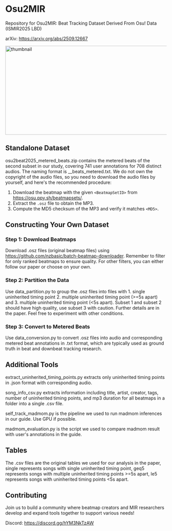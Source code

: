 # Osu2MIR

Repository for Osu2MIR: Beat Tracking Dataset Derived From Osu! Data (ISMIR2025 LBD)

arXiv: https://arxiv.org/abs/2509.12667

<img width="680" height="277" alt="thumbnail" src="https://github.com/user-attachments/assets/12fcc65d-6b9c-43a3-b0cf-9ae07aada290" />



## Standalone Dataset

osu2beat2025_metered_beats.zip contains the metered beats of the second subset in our study, covering 741 user annotations for 708 distinct audios. The naming format is <MD5>_<BeatmapSetID>_beats_metered.txt. We do not own the copyright of the audio files, so you need to download the audio files by yourself, and here's the recommended procedure:

1. Download the beatmap with the given `<BeatmapSetID>` from https://osu.ppy.sh/beatmapsets/<BeatmapSetID>.
2. Extract the `.osz` file to obtain the MP3.
3. Compute the MD5 checksum of the MP3 and verify it matches `<MD5>`.


## Constructing Your Own Dataset

### Step 1: Download Beatmaps

Download .osz files (original beatmap files) using https://github.com/nzbasic/batch-beatmap-downloader. Remember to filter for only ranked beatmaps to ensure quality. For other filters, you can either follow our paper or choose on your own.

### Step 2: Partition the Data

Use data_partition.py to group the .osz files into files with 1. single uninherited timing point 2. multiple uninherited timing point (>=5s apart) and 3. multiple uninherited timing point (<5s apart). Subset 1 and subset 2 should have high quality, use subset 3 with caution. Further details are in the paper. Feel free to experiment with other conditions.

### Step 3: Convert to Metered Beats

Use data_conversion.py to convert .osz files into audio and corresponding metered beat annotations in .txt format, which are typically used as ground truth in beat and downbeat tracking research.

## Additional Tools

extract_uninherited_timing_points.py extracts only uninherited timing points in .json format with corresponding audio.

song_info_csv.py extracts information including title, artist, creator, tags, number of uninherited timing points, and mp3 duration for all beatmaps in a folder into a single .csv file.

self_track_madmom.py is the pipeline we used to run madmom inferences in our guide. Use GPU if possible.

madmom_evaluation.py is the script we used to compare madmom result with user's annotations in the guide.

## Tables

The .csv files are the original tables we used for our analysis in the paper, single represents songs with single uninherited timing point, geq5 represents songs with multiple uninherited timing points >=5s apart, le5 represents songs with uninherited timing points <5s apart.

## Contributing

Join us to build a community where beatmap creators and MIR researchers develop and expand tools together to support various needs!

Discord: https://discord.gg/hYM3NkTzAW
